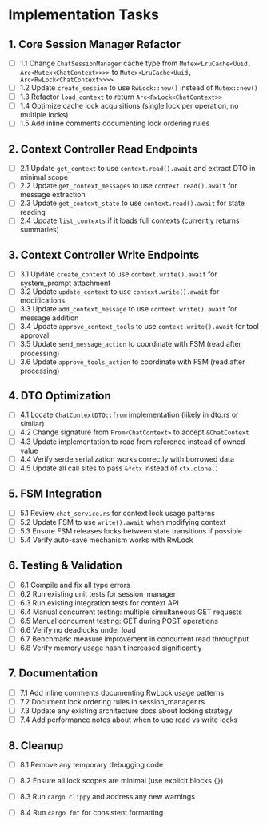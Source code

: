 # Implementation Tasks

## 1. Core Session Manager Refactor
- [ ] 1.1 Change `ChatSessionManager` cache type from `Mutex<LruCache<Uuid, Arc<Mutex<ChatContext>>>>` to `Mutex<LruCache<Uuid, Arc<RwLock<ChatContext>>>>`
- [ ] 1.2 Update `create_session` to use `RwLock::new()` instead of `Mutex::new()`
- [ ] 1.3 Refactor `load_context` to return `Arc<RwLock<ChatContext>>`
- [ ] 1.4 Optimize cache lock acquisitions (single lock per operation, no multiple locks)
- [ ] 1.5 Add inline comments documenting lock ordering rules

## 2. Context Controller Read Endpoints
- [ ] 2.1 Update `get_context` to use `context.read().await` and extract DTO in minimal scope
- [ ] 2.2 Update `get_context_messages` to use `context.read().await` for message extraction
- [ ] 2.3 Update `get_context_state` to use `context.read().await` for state reading
- [ ] 2.4 Update `list_contexts` if it loads full contexts (currently returns summaries)

## 3. Context Controller Write Endpoints
- [ ] 3.1 Update `create_context` to use `context.write().await` for system_prompt attachment
- [ ] 3.2 Update `update_context` to use `context.write().await` for modifications
- [ ] 3.3 Update `add_context_message` to use `context.write().await` for message addition
- [ ] 3.4 Update `approve_context_tools` to use `context.write().await` for tool approval
- [ ] 3.5 Update `send_message_action` to coordinate with FSM (read after processing)
- [ ] 3.6 Update `approve_tools_action` to coordinate with FSM (read after processing)

## 4. DTO Optimization
- [ ] 4.1 Locate `ChatContextDTO::from` implementation (likely in dto.rs or similar)
- [ ] 4.2 Change signature from `From<ChatContext>` to accept `&ChatContext`
- [ ] 4.3 Update implementation to read from reference instead of owned value
- [ ] 4.4 Verify serde serialization works correctly with borrowed data
- [ ] 4.5 Update all call sites to pass `&*ctx` instead of `ctx.clone()`

## 5. FSM Integration
- [ ] 5.1 Review `chat_service.rs` for context lock usage patterns
- [ ] 5.2 Update FSM to use `write().await` when modifying context
- [ ] 5.3 Ensure FSM releases locks between state transitions if possible
- [ ] 5.4 Verify auto-save mechanism works with RwLock

## 6. Testing & Validation
- [ ] 6.1 Compile and fix all type errors
- [ ] 6.2 Run existing unit tests for session_manager
- [ ] 6.3 Run existing integration tests for context API
- [ ] 6.4 Manual concurrent testing: multiple simultaneous GET requests
- [ ] 6.5 Manual concurrent testing: GET during POST operations
- [ ] 6.6 Verify no deadlocks under load
- [ ] 6.7 Benchmark: measure improvement in concurrent read throughput
- [ ] 6.8 Verify memory usage hasn't increased significantly

## 7. Documentation
- [ ] 7.1 Add inline comments documenting RwLock usage patterns
- [ ] 7.2 Document lock ordering rules in session_manager.rs
- [ ] 7.3 Update any existing architecture docs about locking strategy
- [ ] 7.4 Add performance notes about when to use read vs write locks

## 8. Cleanup
- [ ] 8.1 Remove any temporary debugging code
- [ ] 8.2 Ensure all lock scopes are minimal (use explicit blocks `{}`)
- [ ] 8.3 Run `cargo clippy` and address any new warnings
- [ ] 8.4 Run `cargo fmt` for consistent formatting

